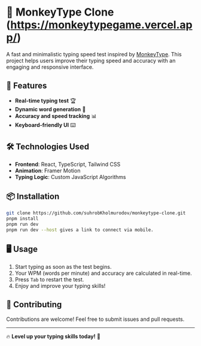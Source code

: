# 📝 MonkeyType Clone (https://monkeytypegame.vercel.app/)

A fast and minimalistic typing speed test inspired by [MonkeyType](https://monkeytype.com/). This project helps users improve their typing speed and accuracy with an engaging and responsive interface.

## 🚀 Features

- **Real-time typing test** 🏆
- **Dynamic word generation** 📜
- **Accuracy and speed tracking** 📊
- **Keyboard-friendly UI** ⌨️

## 🛠️ Technologies Used

- **Frontend**: React, TypeScript, Tailwind CSS
- **Animation**: Framer Motion
- **Typing Logic**: Custom JavaScript Algorithms

## 📦 Installation

```bash
git clone https://github.com/suhrobKholmurodov/monkeytype-clone.git
pnpm install
pnpm run dev
pnpm run dev --host gives a link to connect via mobile.
```

## 🖥️ Usage

1. Start typing as soon as the test begins.
2. Your WPM (words per minute) and accuracy are calculated in real-time.
3. Press `Tab` to restart the test.
4. Enjoy and improve your typing skills!

## 🤝 Contributing

Contributions are welcome! Feel free to submit issues and pull requests.

---

🔥 **Level up your typing skills today!** 🚀
